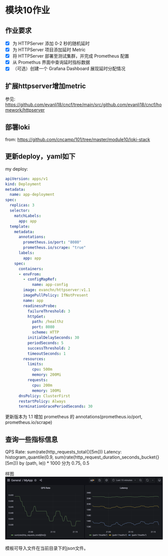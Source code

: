 # 模块10作业

## 作业要求

- [x] 为 HTTPServer 添加 0-2 秒的随机延时
- [x] 为 HTTPServer 项目添加延时 Metric
- [x] 将 HTTPServer 部署至测试集群，并完成 Prometheus 配置
- [x] 从 Promethus 界面中查询延时指标数据
- [x] （可选）创建一个 Grafana Dashboard 展现延时分配情况

## 扩展httpserver增加metric

参见: https://github.com/evanli18/cncf/tree/main/src/github.com/evanli18/cncf/homework/httpserver

## 部署loki

from: https://github.com/cncamp/101/tree/master/module10/loki-stack

## 更新deploy，yaml如下

my deploy:

```yaml
apiVersion: apps/v1
kind: Deployment
metadata:
  name: app-deployment
spec:
  replicas: 3
  selector:
    matchLabels:
      app: app
  template:
    metadata:
      annotations:
        prometheus.io/port: "8080"
        prometheus.io/scrape: "true"
      labels:
        app: app
    spec:
      containers:
      - envFrom:
        - configMapRef:
            name: app-config
        image: evanchn/httpserver:v1.1
        imagePullPolicy: IfNotPresent
        name: app
        readinessProbe:
          failureThreshold: 3
          httpGet:
            path: /healthz
            port: 8080
            scheme: HTTP
          initialDelaySeconds: 30
          periodSeconds: 5
          successThreshold: 2
          timeoutSeconds: 1
        resources:
          limits:
            cpu: 500m
            memory: 200Mi
          requests:
            cpu: 200m
            memory: 100Mi
      dnsPolicy: ClusterFirst
      restartPolicy: Always
      terminationGracePeriodSeconds: 30
```

更新版本为 1.1
增加 prometheus 的 annotations(prometheus.io/port, prometheus.io/scrape)

## 查询一些指标信息

QPS Rate: sum(rate(http_requests_total{}[5m]))
Latency: histogram_quantile(0.9, sum(rate(http_request_duration_seconds_bucket{}[5m])) by (path, le)) * 1000
    分为 0.75, 0.5

样图
![Dashboard](./dashboard.png)

模板可导入文件在当前目录下的json文件。
